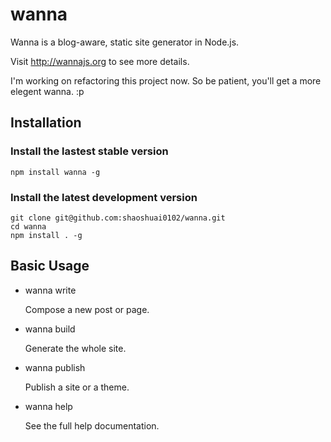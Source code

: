 wanna
======

Wanna is a blog-aware, static site generator in Node.js.

Visit http://wannajs.org to see more details.

I'm working on refactoring this project now. So be patient, you'll get a more elegent wanna. :p

## Installation

### Install the lastest stable version

    npm install wanna -g

### Install the latest development version

    git clone git@github.com:shaoshuai0102/wanna.git
    cd wanna
    npm install . -g

## Basic Usage

*   wanna write

    Compose a new post or page.

*   wanna build

    Generate the whole site.

*   wanna publish

    Publish a site or a theme.

*   wanna help

    See the full help documentation.
